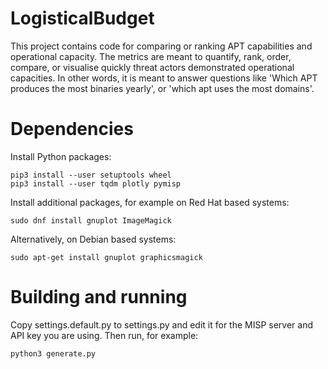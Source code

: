# LogisticalBudget
This project contains code for comparing or ranking APT capabilities and
operational capacity. The metrics are meant to quantify, rank, order,
compare, or visualise quickly threat actors demonstrated operational
capacities. In other words, it is meant to answer questions like 'Which
APT produces the most binaries yearly', or 'which apt uses the most
domains'.

# Dependencies

Install Python packages:

    pip3 install --user setuptools wheel
    pip3 install --user tqdm plotly pymisp

Install additional packages, for example on Red Hat based systems:

    sudo dnf install gnuplot ImageMagick

Alternatively, on Debian based systems:

    sudo apt-get install gnuplot graphicsmagick

# Building and running

Copy settings.default.py to settings.py and edit it for the MISP server
and API key you are using.  Then run, for example:

    python3 generate.py
